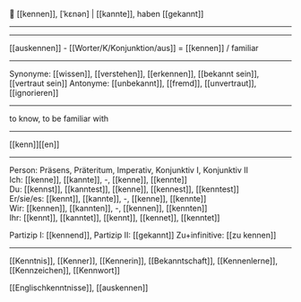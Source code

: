🤝  [[kennen]], [ˈkɛnən] | [[kannte]], haben [[gekannt]]

---

---
[[auskennen]] - [[Worter/K/Konjunktion/aus]] = [[kennen]] / familiar

---

Synonyme: [[wissen]], [[verstehen]], [[erkennen]], [[bekannt sein]], [[vertraut sein]]
Antonyme: [[unbekannt]], [[fremd]], [[unvertraut]], [[ignorieren]]

---
to know, to be familiar with

---
[[kenn]][[en]]
   

---

Person: Präsens, Präteritum, Imperativ, Konjunktiv I, Konjunktiv II  
Ich: [[kenne]], [[kannte]], -, [[kenne]], [[kennte]]  
Du: [[kennst]], [[kanntest]], [[kenne]], [[kennest]], [[kenntest]]  
Er/sie/es: [[kennt]], [[kannte]], -, [[kenne]], [[kennte]]  
Wir: [[kennen]], [[kannten]], -, [[kennen]], [[kennten]]  
Ihr: [[kennt]], [[kanntet]], [[kennt]], [[kennet]], [[kenntet]]  

Partizip I: [[kennend]], 
Partizip II: [[gekannt]]
Zu+infinitive: [[zu kennen]]

---
[[Kenntnis]], [[Kenner]], [[Kennerin]], [[Bekanntschaft]], [[Kennenlerne]], [[Kennzeichen]], [[Kennwort]]


[[Englischkenntnisse]], [[auskennen]]
